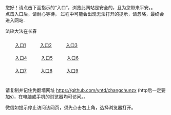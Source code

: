 您好！请点击下面指示的“入口”，浏览此网站是安全的，且为您带来平安。。 <br/>
点击入口后，请耐心等待， 过程中可能会出现无法打开的提示，请忽略，最终会进入网站. </br>

法轮大法在长春<br/>
<div style="padding:10px"><a style="margin:20px" target="_blank" href="https://ds2y0u9p9bi3.cloudfront.net/2Qpsp?pvzseij" id="ccLink1" rel="nofollow">入口1</a> <a target="_blank" style="margin:20px" href="https://d2g2bp6v2yrf3o.cloudfront.net/2Qpsp?txrwpzdh" id="ccLink2" rel="nofollow">入口2</a> <a style="margin:20px" target="_blank" href="https://d1z11jwclhpz6i.cloudfront.net/2Qpsp?skikanxy" id="ccLink3" rel="nofollow">入口3</a></div>

<div style="padding:10px" ><a style="margin:20px" target="_blank" href="https://ds2y0u9p9bi3.cloudfront.net/2Qpsp?pvzseij" id="ccLink4" rel="nofollow">入口4</a> <a style="margin:20px" href="https://d2g2bp6v2yrf3o.cloudfront.net/2Qpsp?txrwpzdh" target="_blank" id="ccLink5" rel="nofollow">入口5</a> <a style="margin:20px" href="https://d1z11jwclhpz6i.cloudfront.net/2Qpsp?skikanxy" target="_blank" id="ccLink6" rel="nofollow">入口6</a></div>

<div style="padding:10px"><a style="margin:20px" target="_blank" href="https://ds2y0u9p9bi3.cloudfront.net/2Qpsp?pvzseij" id="ccLink7" rel="nofollow">入口7</a> <a style="margin:20px" href="https://d2g2bp6v2yrf3o.cloudfront.net/2Qpsp?txrwpzdh" target="_blank" id="ccLink8" rel="nofollow">入口8</a> <a style="margin:20px" target="_blank" href="https://d1z11jwclhpz6i.cloudfront.net/2Qpsp?skikanxy" id="ccLink9" rel="nofollow">入口9</a></div>

<br/>



请复制并记住免翻墙网址 https://github.com/yntd/changchunzx (http后一定要加s)，在电脑或手机的浏览器均可访问。。<br/>

微信如提示停止访问该网页，须先点击右上角，选择浏览器打开。
